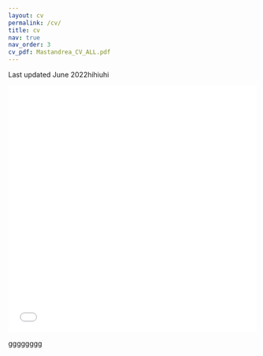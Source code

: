 ```yaml
---
layout: cv
permalink: /cv/
title: cv
nav: true
nav_order: 3
cv_pdf: Mastandrea_CV_ALL.pdf
---
```


Last updated June 2022hihiuhi

<iframe src="/assets/pdf/Mastandrea_CV_ALL.pdf" width="100%" height="500" frameborder="no" border="0" marginwidth="0" marginheight="0"></iframe>

gggggggg